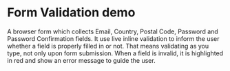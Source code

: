 # Form Validation demo

A browser form which collects Email, Country, Postal Code, Password and Password Confirmation fields. It use live inline validation to inform the user whether a field is properly filled in or not. That means validating as you type, not only upon form submission. When a field is invalid, it is highlighted in red and show an error message to guide the user.
